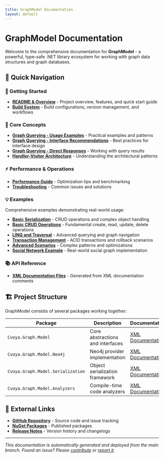 ```yaml
---
title: GraphModel Documentation
layout: default
---
```


# GraphModel Documentation

Welcome to the comprehensive documentation for **GraphModel** - a powerful, type-safe .NET library ecosystem for working with graph data structures and graph databases.

## 🚀 Quick Navigation

### 📖 Getting Started

- **[README & Overview](../README.md)** - Project overview, features, and quick start guide
- **[Build System](BUILD_SYSTEM.md)** - Build configurations, version management, and workflows

### 🧠 Core Concepts

- **[Graph Querying - Usage Examples](graph-querying-usage-examples.md)** - Practical examples and patterns
- **[Graph Querying - Interface Recommendations](graph-querying-interface-recommendations.md)** - Best practices for interface design
- **[Graph Querying - Direct Responses](graph-querying-direct-responses.md)** - Working with query results
- **[Handler-Visitor Architecture](Handler-Visitor-Architecture.md)** - Understanding the architectural patterns

### ⚡ Performance & Operations

- **[Performance Guide](performance.md)** - Optimization tips and benchmarking
- **[Troubleshooting](troubleshooting.md)** - Common issues and solutions

### 💡 Examples

Comprehensive examples demonstrating real-world usage:

- **[Basic Serialization](../examples/Example0.BasicSerialization/README.md)** - CRUD operations and complex object handling
- **[Basic CRUD Operations](../examples/Example1.BasicCRUD/README.md)** - Fundamental create, read, update, delete operations
- **[LINQ and Traversal](../examples/Example2.LINQAndTraversal/README.md)** - Advanced querying and graph navigation
- **[Transaction Management](../examples/Example3.TransactionManagement/README.md)** - ACID transactions and rollback scenarios
- **[Advanced Scenarios](../examples/Example4.AdvancedScenarios/README.md)** - Complex patterns and optimizations
- **[Social Network Example](../examples/Example5.SocialNetwork/README.md)** - Real-world social graph implementation

### 📚 API Reference

- **[XML Documentation Files](api-xml/)** - Generated from XML documentation comments

## 🏗️ Project Structure

GraphModel consists of several packages working together:

| Package                           | Description                      | Documentation                                                    |
| --------------------------------- | -------------------------------- | ---------------------------------------------------------------- |
| `Cvoya.Graph.Model`               | Core abstractions and interfaces | [XML Documentation](api-xml/Cvoya.Graph.Model.xml)               |
| `Cvoya.Graph.Model.Neo4j`         | Neo4j provider implementation    | [XML Documentation](api-xml/Cvoya.Graph.Model.Neo4j.xml)         |
| `Cvoya.Graph.Model.Serialization` | Object serialization framework   | [XML Documentation](api-xml/Cvoya.Graph.Model.Serialization.xml) |
| `Cvoya.Graph.Model.Analyzers`     | Compile-time code analyzers      | [XML Documentation](api-xml/Cvoya.Graph.Model.Analyzers.xml)     |

## 🔗 External Links

- **[GitHub Repository](https://github.com/savasp/graphmodel)** - Source code and issue tracking
- **[NuGet Packages](https://www.nuget.org/profiles/Cvoya)** - Published packages
- **[Release Notes](https://github.com/savasp/graphmodel/releases)** - Version history and changelogs

---

_This documentation is automatically generated and deployed from the main branch. Found an issue? Please [contribute](https://github.com/savasp/graphmodel/blob/main/CONTRIBUTING.md) or [report it](https://github.com/savasp/graphmodel/issues)._
